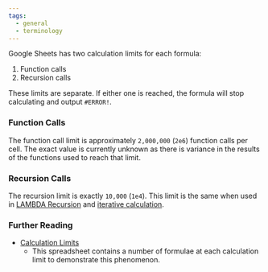 ```yaml
---
tags:
  - general
  - terminology
---
```


Google Sheets has two calculation limits for each formula:

1.  Function calls
2. Recursion calls

These limits are separate. If either one is reached, the formula will stop calculating and output `#ERROR!`.

### Function Calls

The function call limit is approximately `2,000,000` (`2e6`) function calls per cell. The exact value is currently unknown as there is variance in the results of the functions used to reach that limit.

### Recursion Calls

The recursion limit is exactly `10,000` (`1e4`). This limit is the same when used in [LAMBDA Recursion](https://sheets.wiki/lambda-recursion) and [iterative calculation](https://sheets.wiki/iterative-calculation).

### Further Reading

- [Calculation Limits](https://docs.google.com/spreadsheets/d/160UfdYEOoplAaKzm4Cx4rF0NNWwd6b2KC3LH3xAr-jk/edit#gid=0)
	- This spreadsheet contains a number of formulae at each calculation limit to demonstrate this phenomenon.